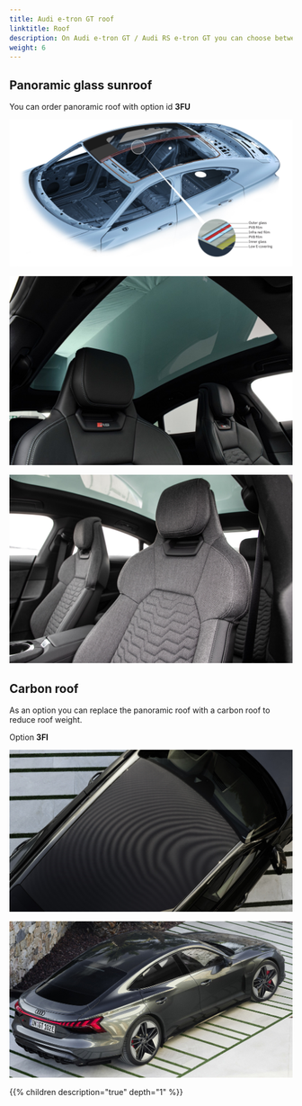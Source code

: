 ```yaml
---
title: Audi e-tron GT roof
linktitle: Roof
description: On Audi e-tron GT / Audi RS e-tron GT you can choose between two types of roofs.
weight: 6
---
```


## Panoramic glass sunroof

You can order panoramic roof with option id **3FU**

![Panoramic roof](panoramic_roof_1.jpg "Panoramic roof")

![Panoramic roof](panoramic_roof_2.jpg "Panoramic roof")

![Panoramic roof](panoramic_roof_3.jpg "Panoramic roof")

## Carbon roof

As an option you can replace the panoramic roof with a carbon roof to reduce roof weight.

Option **3FI**

![Carbon Roof](carbon_roof_1.jpg "Carbon roof")

![Carbon Roof](carbon_roof_2.jpg "Carbon roof")

{{% children description="true" depth="1" %}}
